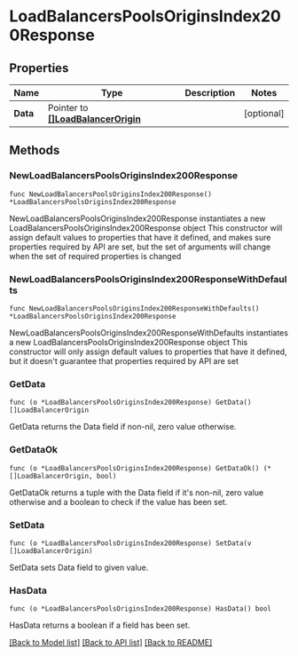 # LoadBalancersPoolsOriginsIndex200Response

## Properties

Name | Type | Description | Notes
------------ | ------------- | ------------- | -------------
**Data** | Pointer to [**[]LoadBalancerOrigin**](LoadBalancerOrigin.md) |  | [optional] 

## Methods

### NewLoadBalancersPoolsOriginsIndex200Response

`func NewLoadBalancersPoolsOriginsIndex200Response() *LoadBalancersPoolsOriginsIndex200Response`

NewLoadBalancersPoolsOriginsIndex200Response instantiates a new LoadBalancersPoolsOriginsIndex200Response object
This constructor will assign default values to properties that have it defined,
and makes sure properties required by API are set, but the set of arguments
will change when the set of required properties is changed

### NewLoadBalancersPoolsOriginsIndex200ResponseWithDefaults

`func NewLoadBalancersPoolsOriginsIndex200ResponseWithDefaults() *LoadBalancersPoolsOriginsIndex200Response`

NewLoadBalancersPoolsOriginsIndex200ResponseWithDefaults instantiates a new LoadBalancersPoolsOriginsIndex200Response object
This constructor will only assign default values to properties that have it defined,
but it doesn't guarantee that properties required by API are set

### GetData

`func (o *LoadBalancersPoolsOriginsIndex200Response) GetData() []LoadBalancerOrigin`

GetData returns the Data field if non-nil, zero value otherwise.

### GetDataOk

`func (o *LoadBalancersPoolsOriginsIndex200Response) GetDataOk() (*[]LoadBalancerOrigin, bool)`

GetDataOk returns a tuple with the Data field if it's non-nil, zero value otherwise
and a boolean to check if the value has been set.

### SetData

`func (o *LoadBalancersPoolsOriginsIndex200Response) SetData(v []LoadBalancerOrigin)`

SetData sets Data field to given value.

### HasData

`func (o *LoadBalancersPoolsOriginsIndex200Response) HasData() bool`

HasData returns a boolean if a field has been set.


[[Back to Model list]](../README.md#documentation-for-models) [[Back to API list]](../README.md#documentation-for-api-endpoints) [[Back to README]](../README.md)


